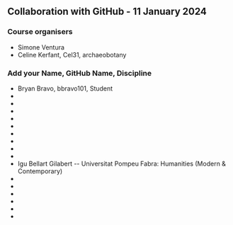 ## Collaboration with GitHub - 11 January 2024

### Course organisers
* Simone Ventura
* Celine Kerfant, Cel31, archaeobotany

### Add your Name, GitHub Name, Discipline
* Bryan Bravo, bbravo101, Student
*
*
*
*
*
*
*
*
*
* Igu Bellart Gilabert -- Universitat Pompeu Fabra: Humanities (Modern & Contemporary)
*
*
*
*
*
*
